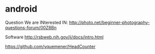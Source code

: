 # android
Question We are INterested IN:
http://photo.net/beginner-photography-questions-forum/00Z8Bn

Software
http://rsbweb.nih.gov/ij/docs/intro.html

https://github.com/yquemener/HeadCounter
